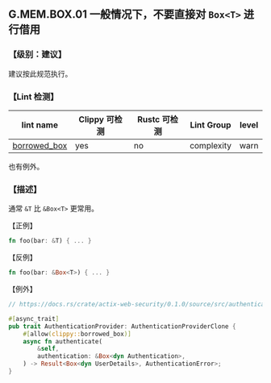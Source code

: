 ## G.MEM.BOX.01  一般情况下，不要直接对 `Box<T>` 进行借用

### 【级别：建议】

建议按此规范执行。

### 【Lint 检测】

| lint name | Clippy 可检测 | Rustc 可检测 | Lint Group | level |
| ------ | ---- | --------- | ------ | ------ | 
| [borrowed_box](https://rust-lang.github.io/rust-clippy/master/#borrowed_box) | yes| no | complexity | warn |

也有例外。

### 【描述】

通常 `&T` 比 `&Box<T>` 更常用。

【正例】

```rust
fn foo(bar: &T) { ... }
```

【反例】

```rust
fn foo(bar: &Box<T>) { ... }
```

【例外】

```rust
// https://docs.rs/crate/actix-web-security/0.1.0/source/src/authentication/scheme/authentication_provider.rs

#[async_trait]
pub trait AuthenticationProvider: AuthenticationProviderClone {
    #[allow(clippy::borrowed_box)]
    async fn authenticate(
        &self,
        authentication: &Box<dyn Authentication>,
    ) -> Result<Box<dyn UserDetails>, AuthenticationError>;
}
```
